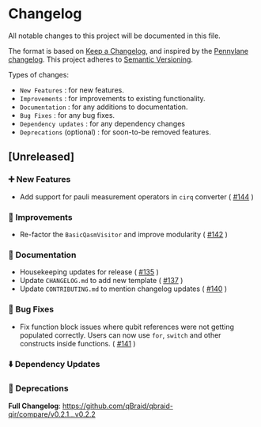 # Changelog

All notable changes to this project will be documented in this file.

The format is based on [Keep a Changelog](https://keepachangelog.com/en/1.1.0/), and inspired by the [Pennylane changelog](https://github.com/PennyLaneAI/pennylane/blob/master/doc/releases/changelog-dev.md). This project adheres to [Semantic Versioning](https://semver.org/spec/v2.0.0.html).

Types of changes:
- `New Features` : for new features.
- `Improvements` : for improvements to existing functionality.
- `Documentation` : for any additions to documentation.
- `Bug Fixes` : for any bug fixes.
- `Dependency updates` : for any dependency changes
- `Deprecations` (optional) : for soon-to-be removed features.

## [Unreleased]

### ➕  New Features 
* Add support for pauli measurement operators in `cirq` converter ( [#144](https://github.com/qBraid/qbraid-qir/pull/144) )

### 🌟  Improvements 
* Re-factor the `BasicQasmVisitor` and improve modularity ( [#142](https://github.com/qBraid/qbraid-qir/pull/142) )

### 📜  Documentation 
* Housekeeping updates for release ( [#135](https://github.com/qBraid/qbraid-qir/pull/135) )
* Update `CHANGELOG.md` to add new template ( [#137](https://github.com/qBraid/qbraid-qir/pull/137) )
* Update `CONTRIBUTING.md` to mention changelog updates ( [#140](https://github.com/qBraid/qbraid-qir/pull/140) )

### 🐛  Bug Fixes
* Fix function block issues where qubit references were not getting populated correctly. Users can now use `for`, `switch` and other constructs inside functions. ( [#141](https://github.com/qBraid/qbraid-qir/pull/141) )

### ⬇️  Dependency Updates 

### 👋  Deprecations

**Full Changelog**: https://github.com/qBraid/qbraid-qir/compare/v0.2.1...v0.2.2
